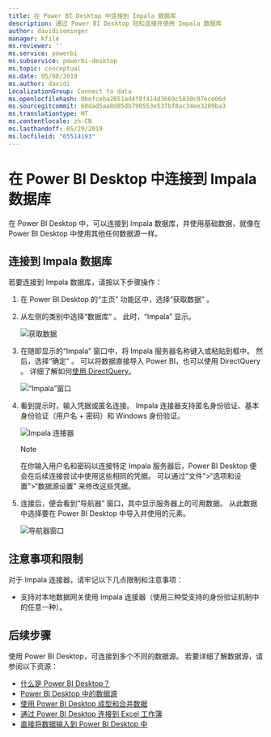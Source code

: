 ```yaml
---
title: 在 Power BI Desktop 中连接到 Impala 数据库
description: 通过 Power BI Desktop 轻松连接并使用 Impala 数据库
author: davidiseminger
manager: kfile
ms.reviewer: ''
ms.service: powerbi
ms.subservice: powerbi-desktop
ms.topic: conceptual
ms.date: 05/08/2019
ms.author: davidi
LocalizationGroup: Connect to data
ms.openlocfilehash: 0befceba2651ad4f8f414d3669c5830c07ece06d
ms.sourcegitcommit: 60dad5aa0d85db790553e537bf8ac34ee3289ba3
ms.translationtype: HT
ms.contentlocale: zh-CN
ms.lasthandoff: 05/29/2019
ms.locfileid: "65514193"
---
```

# <a name="connect-to-an-impala-database-in-power-bi-desktop"></a>在 Power BI Desktop 中连接到 Impala 数据库
在 Power BI Desktop 中，可以连接到 Impala  数据库，并使用基础数据，就像在 Power BI Desktop 中使用其他任何数据源一样。

## <a name="connect-to-an-impala-database"></a>连接到 Impala 数据库
若要连接到 Impala  数据库，请按以下步骤操作： 

1. 在 Power BI Desktop 的“主页”  功能区中，选择“获取数据”  。 

2. 从左侧的类别中选择“数据库”  。 此时，“Impala”  显示。

    ![获取数据](media/desktop-connect-impala/connect_impala_2.png)

3. 在随即显示的“Impala”  窗口中，将 Impala 服务器名称键入或粘贴到框中。 然后，选择“确定”  。 可以将数据直接导入  Power BI，也可以使用 DirectQuery  。 详细了解如何[使用 DirectQuery](desktop-use-directquery.md)。

    ![“Impala”窗口](media/desktop-connect-impala/connect_impala_3a.png)

4. 看到提示时，输入凭据或匿名连接。 Impala 连接器支持匿名身份验证、基本身份验证（用户名 + 密码）和 Windows 身份验证。

    ![Impala 连接器](media/desktop-connect-impala/connect_impala_4.png)

    > [!NOTE]
    > 在你输入用户名和密码以连接特定 Impala  服务器后，Power BI Desktop 便会在后续连接尝试中使用这些相同的凭据。 可以通过“文件”>“选项和设置”>“数据源设置”  来修改这些凭据。


5. 连接后，便会看到“导航器”  窗口，其中显示服务器上的可用数据。 从此数据中选择要在 Power BI Desktop  中导入并使用的元素。

    ![导航器窗口](media/desktop-connect-impala/connect_impala_5.png)

## <a name="considerations-and-limitations"></a>注意事项和限制
对于 Impala  连接器，请牢记以下几点限制和注意事项：

* 支持对本地数据网关使用 Impala 连接器（使用三种受支持的身份验证机制中的任意一种）。

## <a name="next-steps"></a>后续步骤
使用 Power BI Desktop，可连接到多个不同的数据源。 若要详细了解数据源，请参阅以下资源：

* [什么是 Power BI Desktop？](desktop-what-is-desktop.md)
* [Power BI Desktop 中的数据源](desktop-data-sources.md)
* [使用 Power BI Desktop 成型和合并数据](desktop-shape-and-combine-data.md)
* [通过 Power BI Desktop 连接到 Excel 工作簿](desktop-connect-excel.md)   
* [直接将数据输入到 Power BI Desktop 中](desktop-enter-data-directly-into-desktop.md)   

